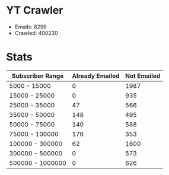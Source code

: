 # YT Crawler
- Emails: 8296
- Crawled: 400230

# Stats
| Subscriber Range  | Already Emailed | Not Emailed |
|-------|-------|-------|
| 5000 - 15000 | 0 | 1987 |
| 15000 - 25000 | 0 | 935 |
| 25000 - 35000 | 47 | 566 |
| 35000 - 50000 | 148 | 495 |
| 50000 - 75000 | 140 | 588 |
| 75000 - 100000 | 176 | 353 |
| 100000 - 300000 | 62 | 1600 |
| 300000 - 500000 | 0 | 573 |
| 500000 - 1000000 | 0 | 626 |
